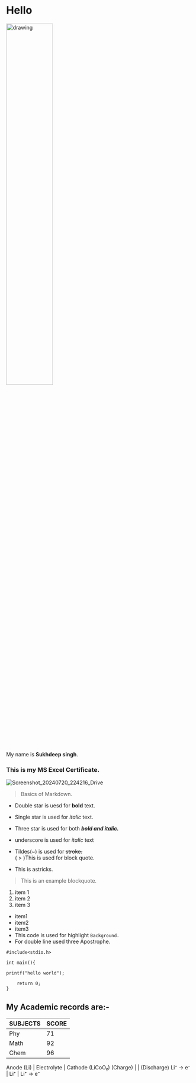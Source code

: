 # Hello

<img src="https://encrypted-tbn0.gstatic.com/images?q=tbn:ANd9GcQkXy-G0kk-gaUqP_TPH4lUI3hdSqC32OrcEjN_YbEN-YlQbCYW8aYAYMJ7&s=10" alt="drawing" width="50%"/>  


My name is **Sukhdeep singh**.  

### This is my MS Excel Certificate.


![Screenshot_20240720_224216_Drive](https://github.com/user-attachments/assets/23fb1d59-4c3f-4c2b-a0f1-325fc6f939bd)


>Basics of Markdown.  

- Double star is uesd for **bold** text.  
- Single star is used for *italic* text.  
- Three star is used for both ***bold and italic.***  
- underscore is used for _italic_ text

- Tildes(~) is used for ~~stroke.~~  
( > )This is used for block quote.  

* This is astricks.  

>This is an example blockquote.  

1. item 1  
2. item 2  
3. item 3

- item1  
- item2  
- item3   
 - This code is used for highlight `Background.`  
 - For double line used three Apostrophe.   


```
#include<stdio.h>

int main(){

printf("hello world");

    return 0;
}
```


## My Academic records are:-  

| SUBJECTS | SCORE |
| -------- | ----- |
| Phy | 71 |
| Math | 92 |
| Chem | 96 |


Anode (Li) | Electrolyte | Cathode (LiCoO₂)
    (Charge)  |             | (Discharge)
   Li⁺ → e⁻   |   Li⁺       |  Li⁺ → e⁻


